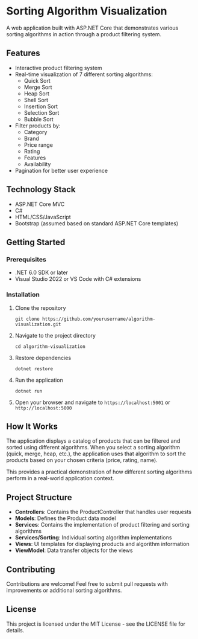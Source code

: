 # Sorting Algorithm Visualization

A web application built with ASP.NET Core that demonstrates various sorting algorithms in action through a product filtering system.

## Features

- Interactive product filtering system
- Real-time visualization of 7 different sorting algorithms:
  - Quick Sort
  - Merge Sort
  - Heap Sort
  - Shell Sort
  - Insertion Sort
  - Selection Sort
  - Bubble Sort
- Filter products by:
  - Category
  - Brand
  - Price range
  - Rating
  - Features
  - Availability
- Pagination for better user experience

## Technology Stack

- ASP.NET Core MVC
- C# 
- HTML/CSS/JavaScript
- Bootstrap (assumed based on standard ASP.NET Core templates)

## Getting Started

### Prerequisites

- .NET 6.0 SDK or later
- Visual Studio 2022 or VS Code with C# extensions

### Installation

1. Clone the repository
   ```
   git clone https://github.com/yourusername/algorithm-visualization.git
   ```

2. Navigate to the project directory
   ```
   cd algorithm-visualization
   ```

3. Restore dependencies
   ```
   dotnet restore
   ```

4. Run the application
   ```
   dotnet run
   ```

5. Open your browser and navigate to `https://localhost:5001` or `http://localhost:5000`

## How It Works

The application displays a catalog of products that can be filtered and sorted using different algorithms. When you select a sorting algorithm (quick, merge, heap, etc.), the application uses that algorithm to sort the products based on your chosen criteria (price, rating, name).

This provides a practical demonstration of how different sorting algorithms perform in a real-world application context.

## Project Structure

- **Controllers**: Contains the ProductController that handles user requests
- **Models**: Defines the Product data model
- **Services**: Contains the implementation of product filtering and sorting algorithms
- **Services/Sorting**: Individual sorting algorithm implementations
- **Views**: UI templates for displaying products and algorithm information
- **ViewModel**: Data transfer objects for the views

## Contributing

Contributions are welcome! Feel free to submit pull requests with improvements or additional sorting algorithms.

## License

This project is licensed under the MIT License - see the LICENSE file for details. 